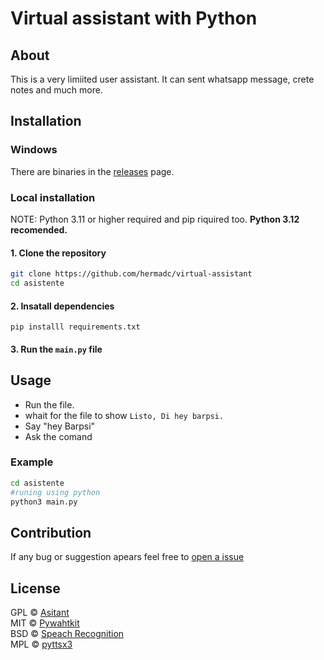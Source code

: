 # Virtual assistant with Python

## About

This is a very limiited user assistant. It can sent whatsapp message, crete notes and much more.

## Installation
### Windows
There are binaries in the [releases](https://github.com/HermaDC/virtual-assistant/releases) page.
### Local installation

NOTE: Python 3.11 or higher required and pip riquired too. **Python 3.12 recomended.**
#### 1. Clone the repository
```bash
git clone https://github.com/hermadc/virtual-assistant
cd asistente
```

#### 2. Insatall dependencies
`pip installl requirements.txt`


#### 3. Run the `main.py` file

## Usage
* Run the file.
* whait for the file to show ```Listo, Di hey barpsi.```
* Say "hey Barpsi"
* Ask the comand
### Example
```bash
cd asistente
#runing using python
python3 main.py
```

## Contribution

If any bug or suggestion apears feel free to [open a issue](https://github.com/HermaDC/virtual-assistant/issues)

## License
GPL © [Asitant](https://github.com/hermadc/virtual-assitant)<br>
MIT © [Pywahtkit](https://pypi.org/project/pywhatkit/)<br>
BSD © [Speach Recognition](https://pypi.org/project/SpeachRecognition)<br>
MPL © [pyttsx3](https://pypi.org/projects/pyttsx)
